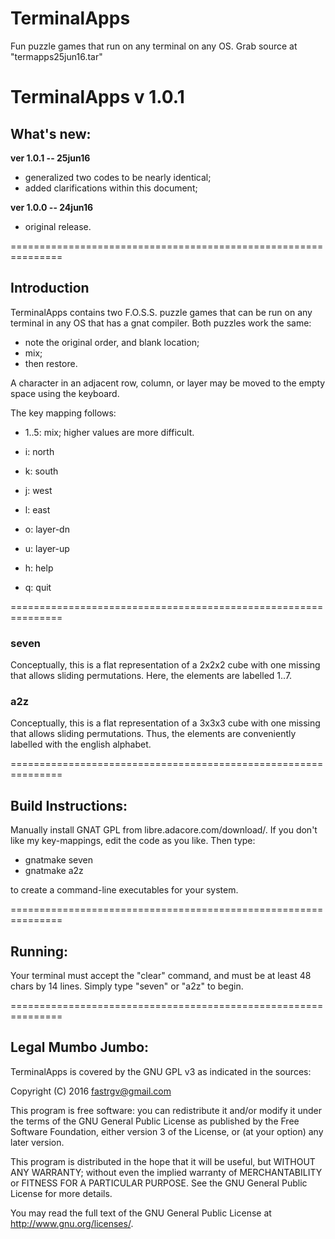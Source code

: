 # TerminalApps
Fun puzzle games that run on any terminal on any OS.
Grab source at "termapps25jun16.tar"


# TerminalApps v 1.0.1

## What's new:

**ver 1.0.1 -- 25jun16**

* generalized two codes to be nearly identical;
* added clarifications within this document;


**ver 1.0.0 -- 24jun16**

* original release.


===============================================================
## Introduction
TerminalApps contains two F.O.S.S. puzzle games that can be run on any terminal in any OS that has a gnat compiler.  Both puzzles work the same:

* note the original order, and blank location;
* mix;
* then restore.

A character in an adjacent row, column, or layer may be moved to the empty space using the keyboard.

The key mapping follows:

* 1..5: mix;  higher values are more difficult.

* i: north
* k: south
* j: west
* l: east
* o: layer-dn
* u: layer-up

* h: help
* q: quit


===============================================================
### seven
Conceptually, this is a flat representation of a 2x2x2 cube with one missing that allows sliding permutations.  Here, the elements are labelled 1..7.

### a2z
Conceptually, this is a flat representation of a 3x3x3 cube with one missing that allows sliding permutations.  Thus, the elements are conveniently labelled with the english alphabet.

===============================================================
## Build Instructions:
Manually install GNAT GPL from libre.adacore.com/download/.  If you don't like my key-mappings, edit the code as you like.  Then type:

* gnatmake seven
* gnatmake a2z

to create a command-line executables for your system.

===============================================================
## Running:
Your terminal must accept the "clear" command, and must be at least 48 chars by 14 lines.  Simply type "seven" or "a2z" to begin.


===============================================================
## Legal Mumbo Jumbo:

TerminalApps is covered by the GNU GPL v3 as indicated in the sources:

 Copyright (C) 2016  <fastrgv@gmail.com>

 This program is free software: you can redistribute it and/or modify
 it under the terms of the GNU General Public License as published by
 the Free Software Foundation, either version 3 of the License, or
 (at your option) any later version.

 This program is distributed in the hope that it will be useful,
 but WITHOUT ANY WARRANTY; without even the implied warranty of
 MERCHANTABILITY or FITNESS FOR A PARTICULAR PURPOSE.  See the
 GNU General Public License for more details.

 You may read the full text of the GNU General Public License
 at <http://www.gnu.org/licenses/>.



